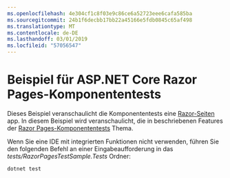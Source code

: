 ```yaml
---
ms.openlocfilehash: 4e304cf1c8f03e9c86ce6a52723eee6cafa585ba
ms.sourcegitcommit: 24b1f6decbb17bb22a45166e5fdb0845c65af498
ms.translationtype: MT
ms.contentlocale: de-DE
ms.lasthandoff: 03/01/2019
ms.locfileid: "57056547"
---
```

# <a name="aspnet-core-razor-pages-unit-tests-sample"></a>Beispiel für ASP.NET Core Razor Pages-Komponententests

Dieses Beispiel veranschaulicht die Komponententests eine [Razor-Seiten](https://docs.microsoft.com/aspnet/core/mvc/razor-pages) app. In diesem Beispiel wird veranschaulicht, die in beschriebenen Features der [Razor Pages-Komponententests](https://docs.microsoft.com/aspnet/core/test/razor-pages-tests) Thema.

Wenn Sie eine IDE mit integrierten Funktionen nicht verwenden, führen Sie den folgenden Befehl an einer Eingabeaufforderung in das *tests/RazorPagesTestSample.Tests* Ordner:

```console
dotnet test
```
